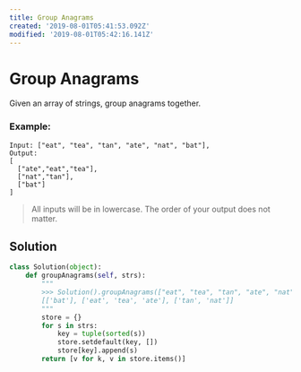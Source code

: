 ```yaml
---
title: Group Anagrams
created: '2019-08-01T05:41:53.092Z'
modified: '2019-08-01T05:42:16.141Z'
---
```


# Group Anagrams

Given an array of strings, group anagrams together.

### Example:

```
Input: ["eat", "tea", "tan", "ate", "nat", "bat"],
Output:
[
  ["ate","eat","tea"],
  ["nat","tan"],
  ["bat"]
]
```

> All inputs will be in lowercase.
> The order of your output does not matter.


## Solution

```python
class Solution(object):
    def groupAnagrams(self, strs):
        """
        >>> Solution().groupAnagrams(["eat", "tea", "tan", "ate", "nat", "bat"])
        [['bat'], ['eat', 'tea', 'ate'], ['tan', 'nat']]
        """
        store = {}
        for s in strs:
            key = tuple(sorted(s))
            store.setdefault(key, [])
            store[key].append(s)
        return [v for k, v in store.items()]
```
